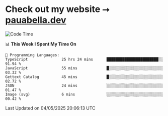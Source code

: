 # Check out my website ⭢ [pauabella.dev](https://pauabella.dev)

<!--START_SECTION:waka-->
![Code Time](http://img.shields.io/badge/Code%20Time-4%2C388%20hrs%2044%20mins-blue)

📊 **This Week I Spent My Time On** 

```text
💬 Programming Languages: 
TypeScript               25 hrs 24 mins      ███████████████████████░░   91.94 % 
JavaScript               55 mins             █░░░░░░░░░░░░░░░░░░░░░░░░   03.32 % 
Gettext Catalog          45 mins             █░░░░░░░░░░░░░░░░░░░░░░░░   02.72 % 
JSON                     24 mins             ░░░░░░░░░░░░░░░░░░░░░░░░░   01.47 % 
Image (svg)              6 mins              ░░░░░░░░░░░░░░░░░░░░░░░░░   00.42 % 
```


 Last Updated on 04/05/2025 20:06:13 UTC
<!--END_SECTION:waka-->
